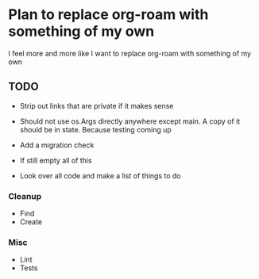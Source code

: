 # Plan to replace org-roam with something of my own
I feel more and more like I want to replace org-roam with something of my own

## TODO
- Strip out links that are private if it makes sense
- Should not use os.Args directly anywhere except main. A copy of it should be in state. Because testing coming up
- Add a migration check

- If still empty all of this
- Look over all code and make a list of things to do

### Cleanup
- Find
- Create

### Misc
- Lint
- Tests
